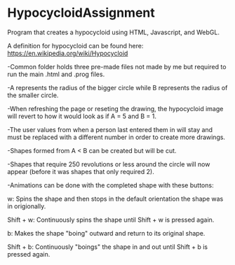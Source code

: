 # HypocycloidAssignment
Program that creates a hypocycloid using HTML, Javascript, and WebGL.

A definition for hypocycloid can be found here: https://en.wikipedia.org/wiki/Hypocycloid

-Common folder holds three pre-made files not made by me but required to run the main .html and .prog files.

-A represents the radius of the bigger circle while B represents the radius of the smaller circle.

-When refreshing the page or reseting the drawing, the hypocycloid image will revert to how it would look as if A = 5 and B = 1. 

-The user values from when a person last entered them in will stay and must be replaced with a different number in order to create more drawings.

-Shapes formed from A < B can be created but will be cut.

-Shapes that require 250 revolutions or less around the circle will now appear (before it was shapes that only required 2).

-Animations can be done with the completed shape with these buttons:

  w: Spins the shape and then stops in the default orientation the shape was in origionally.
  
  Shift + w: Continuously spins the shape until Shift + w is pressed again.
  
  b: Makes the shape "boing" outward and return to its original shape.
  
  Shift + b: Continuously "boings" the shape in and out until Shift + b is pressed again. 
